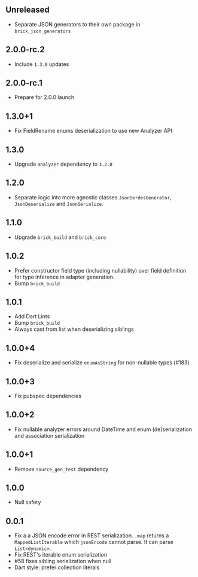 ## Unreleased

* Separate JSON generators to their own package in `brick_json_generators`

## 2.0.0-rc.2

* Include `1.3.0` updates

## 2.0.0-rc.1

* Prepare for 2.0.0 launch

## 1.3.0+1

* Fix FieldRename enums deserialization to use new Analyzer API

## 1.3.0

* Upgrade `analyzer` dependency to `3.2.0`

## 1.2.0

* Separate logic into more agnostic classes `JsonSerdesGenerator`, `JsonDeserialize` and `JsonSerialize`.

## 1.1.0

* Upgrade `brick_build` and `brick_core`

## 1.0.2

* Prefer constructor field type (including nullability) over field definition for type inference in adapter generation.
* Bump `brick_build`

## 1.0.1

* Add Dart Lints
* Bump `brick_build`
* Always cast from list when deserializing siblings

## 1.0.0+4

* Fix deserialize and serialize `enumAsString` for non-nullable types (#183)

## 1.0.0+3

* Fix pubspec dependencies

## 1.0.0+2

* Fix nullable analyzer errors around DateTime and enum (de)serialization and association serialization

## 1.0.0+1

* Remove `source_gen_test` dependency

## 1.0.0

* Null safety

## 0.0.1

* Fix a a JSON encode error in REST serialization. `.map` returns a `MappedListIterable` which `jsonEncode` cannot parse. It can parse `List<dynamic>`.
* Fix REST's iterable enum serialization
* #58 fixes sibling serialization when null
* Dart style: prefer collection literals
